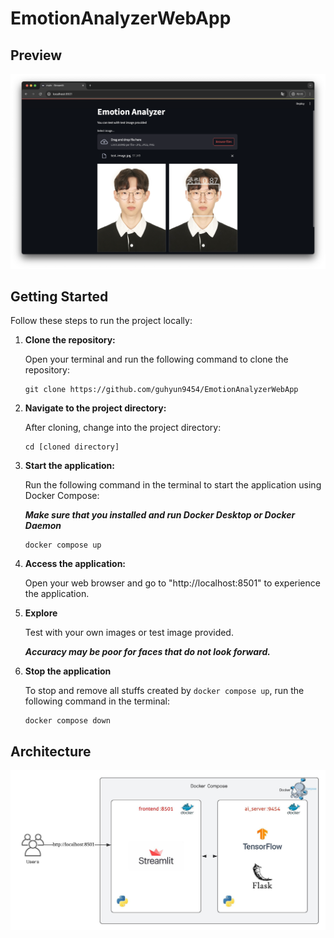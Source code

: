 # EmotionAnalyzerWebApp

## Preview

![Example Image](images/preview.png)

## Getting Started

Follow these steps to run the project locally:

1. **Clone the repository:**

   Open your terminal and run the following command to clone the repository:
   ```Shell
   git clone https://github.com/guhyun9454/EmotionAnalyzerWebApp
   ```

2. **Navigate to the project directory:**

   After cloning, change into the project directory:
   
   ```Shell
   cd [cloned directory]
   ```

3. **Start the application:**

   Run the following command in the terminal to start the application using Docker Compose:

   ***Make sure that you installed and run Docker Desktop or Docker Daemon***
   ```Shell
   docker compose up
   ```

4. **Access the application:**

   Open your web browser and go to "http://localhost:8501" to experience the application.

5. **Explore**
   
   Test with your own images or test image provided.
   
   ***Accuracy may be poor for faces that do not look forward.***

5. **Stop the application**

   To stop and remove all stuffs created by `docker compose up`, run the following command in the terminal:
   ```Shell
   docker compose down  
   ```

## Architecture

![Example Image](images/architecture.jpeg)